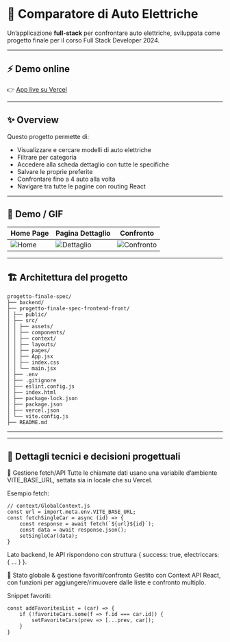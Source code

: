 # 🚗 Comparatore di Auto Elettriche

Un’applicazione **full-stack** per confrontare auto elettriche, sviluppata come progetto finale per il corso Full Stack Developer 2024.

---

## ⚡ Demo online

👉 [App live su Vercel](https://progetto-finale-spec-frontend-front.vercel.app/)

---

## ✨ Overview

Questo progetto permette di:
- Visualizzare e cercare modelli di auto elettriche
- Filtrare per categoria
- Accedere alla scheda dettaglio con tutte le specifiche
- Salvare le proprie preferite
- Confrontare fino a 4 auto alla volta
- Navigare tra tutte le pagine con routing React

---

## 🎥 Demo / GIF

| Home Page | Pagina Dettaglio | Confronto |
|-----------|------------------|-----------|
| ![Home](./demo/home.gif) | ![Dettaglio](./demo/detail.gif) | ![Confronto](./demo/compare.gif) |

---

## 🏗️ Architettura del progetto

```
progetto-finale-spec/
├── backend/ 
├── progetto-finale-spec-frontend-front/
│ ├── public/ 
│ ├── src/
│ │ ├── assets/ 
│ │ ├── components/ 
│ │ ├── context/ 
│ │ ├── layouts/ 
│ │ ├── pages/ 
│ │ ├── App.jsx 
│ │ ├── index.css 
│ │ └── main.jsx 
│ ├── .env 
│ ├── .gitignore
│ ├── eslint.config.js
│ ├── index.html
│ ├── package-lock.json
│ ├── package.json
│ ├── vercel.json 
│ └── vite.config.js
├── README.md 
```

---




---

## 🔎 Dettagli tecnici e decisioni progettuali

🔗 Gestione fetch/API
Tutte le chiamate dati usano una variabile d’ambiente VITE_BASE_URL, settata sia in locale che su Vercel.

Esempio fetch:

```
// context/GlobalContext.js
const url = import.meta.env.VITE_BASE_URL;
const fetchSingleCar = async (id) => {
    const response = await fetch(`${url}${id}`);
    const data = await response.json();
    setSingleCar(data);
}
```
Lato backend, le API rispondono con struttura { success: true, electriccars: { ... } }.

🔄 Stato globale & gestione favoriti/confronto
Gestito con Context API React,
con funzioni per aggiungere/rimuovere dalle liste e confronto multiplo.

Snippet favoriti:

```
const addFavoritesList = (car) => {
    if (!favoriteCars.some(f => f.id === car.id)) {
        setFavoriteCars(prev => [...prev, car]);
    }
}
```